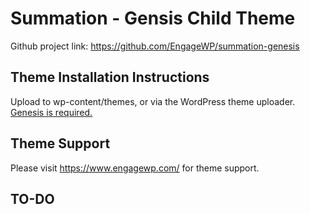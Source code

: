 # Summation - Gensis Child Theme

Github project link: https://github.com/EngageWP/summation-genesis

## Theme Installation Instructions

Upload to wp-content/themes, or via the WordPress theme uploader. [Genesis is required.](https://www.engagewp.com/go/studiopress)

## Theme Support

Please visit https://www.engagewp.com/ for theme support.

## TO-DO
